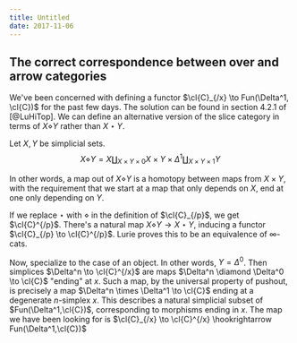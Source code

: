 ```yaml
---
title: Untitled
date: 2017-11-06
---
```

The correct correspondence between over and arrow categories
------------------------------------------------------------

We've been concerned with defining a functor
$\cl{C}_{/x} \to Fun(\Delta^1, \cl{C})$ for the past few days. The
solution can be found in section 4.2.1 of [@LuHiTop]. We can define an
alternative version of the slice category in terms of $X \diamond Y$
rather than $X \star Y$.

Let $X,Y$ be simplicial sets.
$$X \diamond Y = X \coprod_{X \times Y \times 0} X \times Y \times \Delta^1 \coprod_{X \times Y \times 1} Y$$

In other words, a map out of $X \diamond Y$ is a homotopy between maps
from $X \times Y$, with the requirement that we start at a map that only
depends on $X$, end at one only depending on $Y$.

If we replace $\star$ with $\diamond$ in the definition of
$\cl{C}_{/p}$, we get $\cl{C}^{/p}$. There's a natural map
$X \diamond Y \to X \star Y$, inducing a functor
$\cl{C}_{/p} \to \cl{C}^{/p}$. Lurie proves this to be an equivalence of
$\infty$-cats.

Now, specialize to the case of an object. In other words,
$Y = \Delta^0$. Then simplices $\Delta^n \to \cl{C}^{/x}$ are maps
$\Delta^n \diamond \Delta^0 \to \cl{C}$ "ending" at $x$. Such a map, by
the universal property of pushout, is precisely a map
$\Delta^n \times \Delta^1 \to \cl{C}$ ending at a degenerate $n$-simplex
$x$. This describes a natural simplicial subset of
$Fun(\Delta^1,\cl{C})$, corresponding to morphisms ending in $x$. The
map we have been looking for is
$\cl{C}_{/x} \to \cl{C}^{/x} \hookrightarrow Fun(\Delta^1,\cl{C})$
